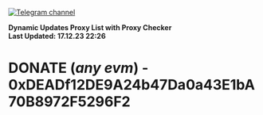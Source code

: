 [![Telegram channel](https://img.shields.io/endpoint?url=https://runkit.io/damiankrawczyk/telegram-badge/branches/master?url=https://t.me/n4z4v0d)](https://t.me/n4z4v0d) 

**Dynamic Updates Proxy List with Proxy Checker**  
**Last Updated: 17.12.23 22:26**

# DONATE (_any evm_) - 0xDEADf12DE9A24b47Da0a43E1bA70B8972F5296F2
